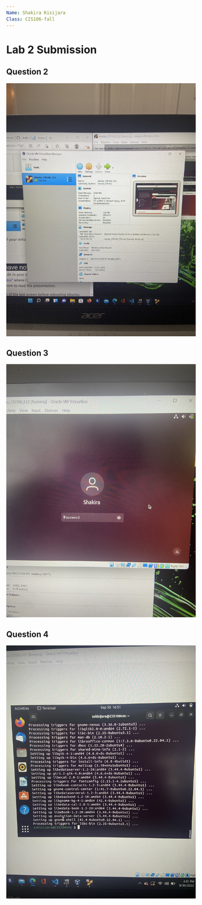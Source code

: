 ```yaml
---
Name: Shakira Kisijara
Class: CIS106-fall
---
```


# Lab 2 Submission 

## Question 2

![q2](screenshots/one.JPG)

## Question 3

![q3](screenshots/nine.JPG)

## Question 4

![q4](screenshots/twelve.JPG)
